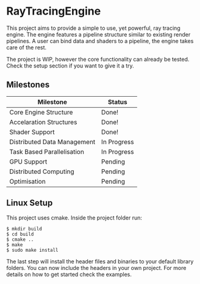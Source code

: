 # RayTracingEngine
This project aims to provide a simple to use, yet powerful, ray tracing engine. 
The engine features a pipeline structure similar to existing render pipelines.
A user can bind data and shaders to a pipeline, the engine takes care of the
rest.

The project is WIP, however the core functionality can already be tested. Check
the setup section if you want to give it a try.
	
## Milestones
| Milestone                     | Status        |
| ----------------------------- | ------------- |
| Core Engine Structure         | Done!         |
| Accelaration Structures       | Done!         |
| Shader Support                | Done!         |
| Distributed Data Management   | In Progress   |
| Task Based Parallelisation    | In Progress   |
| GPU Support                   | Pending       |
| Distributed Computing         | Pending       |
| Optimisation                  | Pending       |
	
## Linux Setup
This project uses cmake. Inside the project folder run:

```
$ mkdir build
$ cd build
$ cmake ..
$ make
$ sudo make install
```
The last step will install the header files and binaries to your default library 
folders. You can now include the headers in your own project. For more details on
how to get started check the examples.
